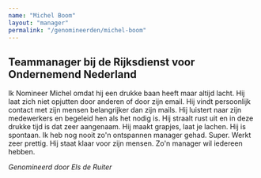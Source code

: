 ```yaml
---
name: "Michel Boom"
layout: "manager"
permalink: "/genomineerden/michel-boom"
---
```

## Teammanager bij de Rijksdienst voor Ondernemend Nederland
Ik Nomineer Michel omdat hij een drukke baan heeft maar altijd lacht. Hij laat zich niet opjutten door anderen of door zijn email. Hij vindt persoonlijk contact met zijn mensen belangrijker dan zijn mails. Hij luistert naar zijn medewerkers en begeleid hen als het nodig is. Hij straalt rust uit en in deze drukke tijd is dat zeer aangenaam. Hij maakt grapjes, laat je lachen. Hij is spontaan. Ik heb nog nooit zo'n ontspannen manager gehad. Super. Werkt zeer prettig. Hij staat klaar voor zijn mensen. Zo'n manager wil iedereen hebben.

_Genomineerd door Els de Ruiter_
